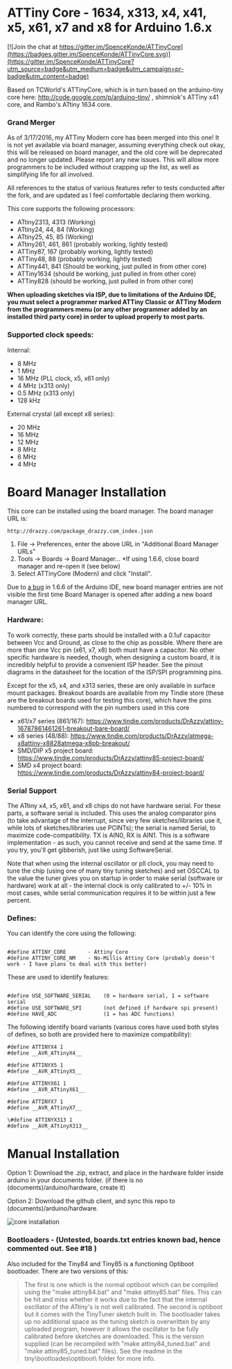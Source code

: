 ATTiny Core - 1634, x313, x4, x41, x5, x61, x7 and x8 for Arduino 1.6.x
============

[![Join the chat at https://gitter.im/SpenceKonde/ATTinyCore](https://badges.gitter.im/SpenceKonde/ATTinyCore.svg)](https://gitter.im/SpenceKonde/ATTinyCore?utm_source=badge&utm_medium=badge&utm_campaign=pr-badge&utm_content=badge)


Based on TCWorld's ATTinyCore, which is in turn based on the arduino-tiny core here: http://code.google.com/p/arduino-tiny/ , shimniok's ATTiny x41 core, and Rambo's ATtiny 1634 core. 

### Grand Merger
As of 3/17/2016, my ATTiny Modern core has been merged into this one! It is not yet available via board manager, assuming everything check out okay, this will be released on board manager, and the old core will be deprecated and no longer updated. Please report any new issues. This will allow more programmers to be included without crapping up the list, as well as simplifying life for all involved. 


All references to the status of various features refer to tests conducted after the fork, and are updated as I feel comfortable declaring them working.  

This core supports the following processors:

* ATtiny2313, 4313 (Working)
* ATtiny24, 44, 84 (Working)
* ATtiny25, 45, 85 (Working)
* ATtiny261, 461, 861 (probably working, lightly tested)
* ATTiny87, 167 (probably working, lightly tested)
* ATTiny48, 88 (probably working, lightly tested)
* ATTiny441, 841 (Should be working, just pulled in from other core)
* ATTiny1634  (should be working, just pulled in from other core)
* ATTiny828 (should be working, just pulled in from other core)

**When uploading sketches via ISP, due to limitations of the Arduino IDE, you must select a programmer marked ATTiny Classic or ATTiny Modern from the programmers menu (or any other programmer added by an installed third party core) in order to upload properly to most parts.**

### Supported clock speeds:

Internal:
* 8 MHz
* 1 MHz
* 16 MHz (PLL clock,  x5, x61 only)
* 4 MHz (x313 only)
* 0.5 MHz (x313 only)
* 128 kHz 

External crystal (all except x8 series):
* 20 MHz
* 16 MHz
* 12 MHz
* 8 MHz
* 6 MHz
* 4 MHz


Board Manager Installation
============

This core can be installed using the board manager. The board manager URL is:

`http://drazzy.com/package_drazzy.com_index.json`

1. File -> Preferences, enter the above URL in "Additional Board Manager URLs"
2. Tools -> Boards -> Board Manager...
  *If using 1.6.6, close board manager and re-open it (see below)
3. Select ATTinyCore (Modern) and click "Install". 

Due to [a bug](https://github.com/arduino/Arduino/issues/3795) in 1.6.6 of the Arduino IDE, new board manager entries are not visible the first time Board Manager is opened after adding a new board manager URL. 

### Hardware:

To work correctly, these parts should be installed with a 0.1uf capacitor between Vcc and Ground, as close to the chip as possible. Where there are more than one Vcc pin (x61, x7, x8) both must have a capacitor. No other specific hardware is needed, though, when designing a custom board, it is incredibly helpful to provide a convenient ISP header. See the pinout diagrams in the datasheet for the location of the ISP/SPI programming pins. 

Except for the x5, x4, and x313 series, these are only available in surface mount packages. Breakout boards are available from my Tindie store (these are the breakout boards used for testing this core), which have the pins numbered to correspond with the pin numbers used in this core

* x61/x7 series (861/167): https://www.tindie.com/products/DrAzzy/attiny-16787861461261-breakout-bare-board/
* x8 series (48/88): https://www.tindie.com/products/DrAzzy/atmega-x8attiny-x8828atmega-x8pb-breakout/
* SMD/DIP x5 project board: https://www.tindie.com/products/DrAzzy/attiny85-project-board/
* SMD x4 project board: https://www.tindie.com/products/DrAzzy/attiny84-project-board/



### Serial Support

The ATtiny x4, x5, x61, and x8 chips do not have hardware serial. For these parts, a software serial is included. This uses the analog comparator pins (to take advantage of the interrupt, since very few sketches/libraries use it, while lots of sketches/libraries use PCINTs); the serial is named Serial, to maximize code-compatibility. TX is AIN0, RX is AIN1. This is a software implementation - as such, you cannot receive and send at the same time. If you try, you'll get gibberish, just like using SoftwareSerial.

Note that when using the internal oscillator or pll clock, you may need to tune the chip (using one of many tiny tuning sketches) and set OSCCAL to the value the tuner gives you on startup in order to make serial (software or hardware) work at all - the internal clock is only calibrated to +/- 10% in most cases, while serial communication requires it to be within just a few percent. 



### Defines:


You can identify the core using the following:

```

#define ATTINY_CORE       - Attiny Core
#define ATTINY_CORE_NM    - No-Millis Attiny Core (probably doesn't work - I have plans to deal with this better)

```


These are used to identify features:

```

#define USE_SOFTWARE_SERIAL    (0 = hardware serial, 1 = software serial
#define USE_SOFTWARE_SPI       (not defined if hardware spi present)
#define HAVE_ADC               (1 = has ADC functions)

```

The following identify board variants (various cores have used both styles of defines, so both are provided here to maximize compatibility):

```
#define ATTINYX4 1
#define __AVR_ATtinyX4__

#define ATTINYX5 1
#define __AVR_ATtinyX5__

#define ATTINYX61 1
#define __AVR_ATtinyX61__

#define ATTINYX7 1
#define __AVR_ATtinyX7__

\#define ATTINYX313 1
#define __AVR_ATtinyX313__

```

Manual Installation
============
Option 1: Download the .zip, extract, and place in the hardware folder inside arduino in your documents folder. (if there is no (documents)/arduino/hardware, create it) 

Option 2: Download the github client, and sync this repo to (documents)/arduino/hardware. 


![core installation](http://drazzy.com/e/img/coreinstall.jpg "You want it to look like this")




### Bootloaders - (Untested, boards.txt entries known bad, hence commented out. See #18 )

Also included for the Tiny84 and Tiny85 is a functioning Optiboot bootloader. There are two versions of this:
> The first is one which is the normal optiboot which can be compiled using the "make attiny84.bat" and "make attiny85.bat" files. This can be hit and miss whether it works due to the fact that the internal oscillator of the ATtiny's is not well calibrated.
> The second is optiboot but it comes with the TinyTuner sketch built in. The bootloader takes up no additional space as the tuning sketch is overwritten by any uploaded program, however it allows the oscillator to be fully calibrated before sketches are downloaded. This is the version supplied (can be recompiled with "make attiny84_tuned.bat" and "make attiny85_tuned.bat" files). See the readme in the tiny\bootloades\optiboot\ folder for more info.
